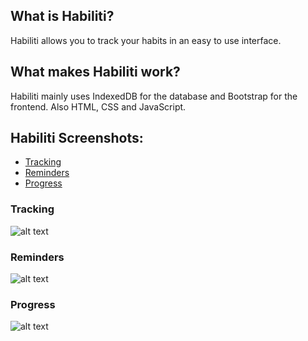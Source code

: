 ## What is Habiliti? 
Habiliti allows you to track your habits in an easy to use interface. 
## What makes Habiliti work?
Habiliti mainly uses IndexedDB for the database and Bootstrap for the frontend. Also HTML, CSS and JavaScript.
## Habiliti Screenshots:
- [Tracking](https://github.com/portalman1994/habiliti#tracking)
- [Reminders](https://github.com/portalman1994/habiliti#reminders)
- [Progress](https://github.com/portalman1994/habiliti#progress)

### Tracking
![alt text](https://github.com/portalman1994/habiliti/blob/main/img/track.png?raw=true)
### Reminders
![alt text](https://github.com/portalman1994/habiliti/blob/main/img/reminders.png?raw=true)
### Progress
![alt text](https://github.com/portalman1994/habiliti/blob/main/img/progress.png?raw=true)
